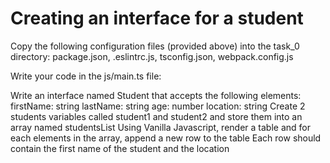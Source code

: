 # Creating an interface for a student

Copy the following configuration files (provided above) into the task_0 directory: package.json, .eslintrc.js, tsconfig.json, webpack.config.js

Write your code in the js/main.ts file:

Write an interface named Student that accepts the following elements:
firstName: string
lastName: string
age: number
location: string
Create 2 students variables called student1 and student2 and store them into an array named studentsList
Using Vanilla Javascript, render a table and for each elements in the array, append a new row to the table
Each row should contain the first name of the student and the location